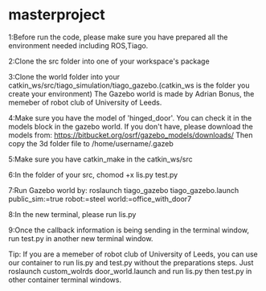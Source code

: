 # masterproject
1:Before run the code, please make sure you have prepared all the environment needed including ROS,Tiago.

2:Clone the src folder into one of your workspace's package

3:Clone the world folder into your catkin_ws/src/tiago_simulation/tiago_gazebo.(catkin_ws is the folder you create your environment)
The Gazebo world is made by Adrian Bonus, the memeber of robot club of University of Leeds.

4:Make sure you have the model of 'hinged_door'. You can check it in the models block in the gazebo world. If you don't have, please download the models from: https://bitbucket.org/osrf/gazebo_models/downloads/ Then copy the 3d folder file to /home/username/.gazeb 

5:Make sure you have catkin_make in the catkin_ws/src

6:In the folder of your src, chomod +x lis.py test.py

7:Run Gazebo world by: roslaunch tiago_gazebo tiago_gazebo.launch public_sim:=true robot:=steel world:=office_with_door7

8:In the new terminal, please run lis.py

9:Once the callback information is being sending in the terminal window, run test.py in another new terminal window.

Tip: If you are a memeber of robot club of University of Leeds, you can use our container to run lis.py and test.py without the preparations steps. Just roslaunch custom_wolrds door_world.launch and run lis.py then test.py in other container terminal windows.
